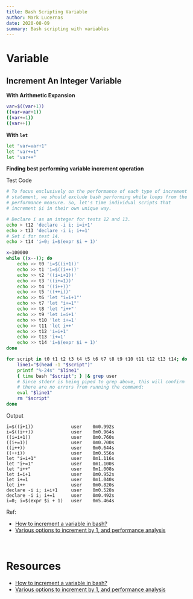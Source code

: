 ```yaml
---
title: Bash Scripting Variable
author: Mark Lucernas
date: 2020-08-09
summary: Bash scripting with variables
---
```



# Variable

## Increment An Integer Variable

**With Arithmetic Expansion**

```bash
var=$((var+1))
((var=var+1))
((var+=1))
((var++))
```

**With `let`**

```bash
let "var=var+1"
let "var+=1"
let "var++"
```

**Finding best performing variable increment operation**

Test Code

```bash
# To focus exclusively on the performance of each type of increment
# statement, we should exclude bash performing while loops from the
# performance measure. So, let's time individual scripts that
# increment $i in their own unique way.

# Declare i as an integer for tests 12 and 13.
echo > t12 'declare -i i; i=i+1'
echo > t13 'declare -i i; i+=1'
# Set i for test 14.
echo > t14 'i=0; i=$(expr $i + 1)'

x=100000
while ((x--)); do
    echo >> t0 'i=$((i+1))'
    echo >> t1 'i=$((i++))'
    echo >> t2 '((i=i+1))'
    echo >> t3 '((i+=1))'
    echo >> t4 '((i++))'
    echo >> t5 '((++i))'
    echo >> t6 'let "i=i+1"'
    echo >> t7 'let "i+=1"'
    echo >> t8 'let "i++"'
    echo >> t9 'let i=i+1'
    echo >> t10 'let i+=1'
    echo >> t11 'let i++'
    echo >> t12 'i=i+1'
    echo >> t13 'i+=1'
    echo >> t14 'i=$(expr $i + 1)'
done

for script in t0 t1 t2 t3 t4 t5 t6 t7 t8 t9 t10 t11 t12 t13 t14; do
    line1="$(head -1 "$script")"
    printf "%-24s" "$line1"
    { time bash "$script"; } |& grep user
    # Since stderr is being piped to grep above, this will confirm
    # there are no errors from running the command:
    eval "$line1"
    rm "$script"
done
```

Output
```
i=$((i+1))              user    0m0.992s
i=$((i++))              user    0m0.964s
((i=i+1))               user    0m0.760s
((i+=1))                user    0m0.700s
((i++))                 user    0m0.644s
((++i))                 user    0m0.556s
let "i=i+1"             user    0m1.116s
let "i+=1"              user    0m1.100s
let "i++"               user    0m1.008s
let i=i+1               user    0m0.952s
let i+=1                user    0m1.040s
let i++                 user    0m0.820s
declare -i i; i=i+1     user    0m0.528s
declare -i i; i+=1      user    0m0.492s
i=0; i=$(expr $i + 1)   user    0m5.464s
```

Ref:

  - [How to increment a variable in bash?](https://askubuntu.com/questions/385528/how-to-increment-a-variable-in-bash)
  - [Various options to increment by 1, and performance analysis](https://askubuntu.com/questions/385528/how-to-increment-a-variable-in-bash)


<br>

# Resources

  - [How to increment a variable in bash?](https://askubuntu.com/questions/385528/how-to-increment-a-variable-in-bash)
  - [Various options to increment by 1, and performance analysis](https://askubuntu.com/questions/385528/how-to-increment-a-variable-in-bash)

